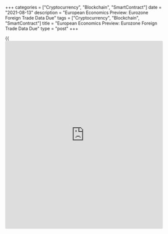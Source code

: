 +++
categories = ["Cryptocurrency", "Blockchain", "SmartContract"]
date = "2021-08-13"
description = "European Economics Preview: Eurozone Foreign Trade Data Due"
tags = ["Cryptocurrency", "Blockchain", "SmartContract"]
title = "European Economics Preview: Eurozone Foreign Trade Data Due"
type = "post"
+++

{{<iframe id="large-banner" src="https://www.bounty.group/#slide=1.0" width="100%" height="600" scrolling="no" style="border: 0px solid rgb(216, 221, 230); border-radius: 3px;">}}

Foreign trade data from euro area and unemployment from France are due
on Friday, headlining a light day for the European economic [news](https://www.letsplayfx.com/blog/forex-news-website/).

At 1.30 am ET, the French statistical office Insee publishes
unemployment data for the second quarter. The jobless rate is seen
falling to 7.9 percent from 8.1 percent in the first quarter.

At 2.00 am ET, Destatis is set to issue Germany's wholesale prices for
July. Prices had advanced 10.7 percent annually in June.

At 2.45 am ET, the French statistical office Insee is scheduled to issue
final consumer price data for July. According to flash estimate,
consumer price inflation slowed to 1.2 percent from 1.5 percent in June.

At 3.00 am ET, final consumer prices from Spain and current account data
from Turkey are due.

Half an hour later, Statistics Sweden is set to issue consumer price
data for July. Economists forecast the inflation to remain unchanged at
1.3 percent in July.

At 4.00 am ET, preliminary GDP and consumer price figures are due from
Statistics Poland. The [economy][1] is forecast to grow 2.1 percent on
quarter in the June quarter after rising 1.1 percent in the first
quarter.

At 5.00 am ET, Eurostat is slated to release euro area foreign trade
data for June. The trade surplus totaled EUR 7.5 billion in May.

For comments and feedback [contact](https://www.playgroundfx.com/contact/): editorial@rtt[news](https://www.letsplayfx.com/blog/forex-news-website/).com

[Economic News][1]

 **What parts of the world are seeing the best (and worst) economic
performances lately? Click[here][2] to check out our [Econ Scorecard][2]
and find out! See up-to-the-moment [ranking](https://www.playgroundfx.com/blog/crypto-exchange-ranking/)s for the best and worst
performers in [GDP][3], [unemployment rate][4], [inflation][5] and much
more.**

   1. www.rtt[news](https://www.letsplayfx.com/blog/forex-news-website/).com/Content/EconomicNews.aspx
   2. www.rtt[news](https://www.letsplayfx.com/blog/forex-news-website/).com/economic-scorecard/world-rank/unemployment-rate/highest-performance.aspx
   3. www.rtt[news](https://www.letsplayfx.com/blog/forex-news-website/).com/economic-scorecard/world-rank/GDP/highest-performance.aspx
   4. www.rtt[news](https://www.letsplayfx.com/blog/forex-news-website/).com/economic-scorecard/world-rank/unemployment-rate/lowest-performance.aspx
   5. www.rtt[news](https://www.letsplayfx.com/blog/forex-news-website/).com/economic-scorecard/world-rank/CPI/highest-performance.aspx